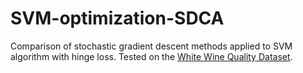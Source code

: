 # SVM-optimization-SDCA

Comparison of stochastic gradient descent methods applied to SVM algorithm with hinge loss. Tested on the [White Wine Quality Dataset](https://archive.ics.uci.edu/ml/datasets/wine+quality).
